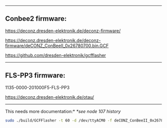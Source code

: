 
---

## Conbee2 firmware:


https://deconz.dresden-elektronik.de/deconz-firmware/

https://deconz.dresden-elektronik.de/deconz-firmware/deCONZ_ConBeeII_0x26780700.bin.GCF

https://github.com/dresden-elektronik/gcfflasher


----

## FLS-PP3 firmware:

1135-0000-201000F5-FLS-PP3

https://deconz.dresden-elektronik.de/otau/

---

This needs more documentation:*
_*see node 107 history_

```bash
sudo ./build/GCFFlasher -t 60 -d /dev/ttyACM0 -f deCONZ_ConBeeII_0x26780700.bin.GCF
```

